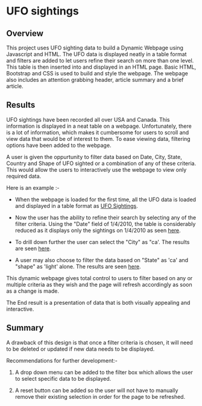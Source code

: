 # UFO sightings

## Overview 

This project uses UFO sighting data to build a Dynamic Webpage using Javascript and HTML. The UFO data is displayed neatly in a table format and filters are added to let users refine their search on more than one level. This table is then inserted into and displayed in an HTML page. Basic HTML, Bootstrap and CSS is used to build and style the webpage. The webpage also includes an attention grabbing header, article summary and a brief article.

## Results

UFO sightings have been recorded all over USA and Canada. This information is displayed in a neat table on a webpage. Unfortunately, there is a lot of information, which makes it cumbersome for users to scroll and view data that would be of interest to them. To ease viewing data, filtering options have been added to the webpage. 

A user is given the oppurtunity to filter data based on Date, City, State, Country and Shape of UFO sighted or a combination of any of these criteria. This would allow the users to interactively use the webpage to view only required data. 

Here is an example :-

*   When the webpage is loaded for the first time, all the UFO data is loaded and displayed in a table format as [UFO Sightings](UFO_sightings_1).

*   Now the user has the ability to refine their search by selecting any of the filter criteria. Using the "Date" field of 1/4/2010, the table is considerably reduced as it displays only the sightings on 1/4/2010 as seen [here](UFO_sightings_2).

*   To drill down further the user can select the "City" as "ca'. The results are seen [here](UFO_sightings_3).

*   A user may also choose to filter the data based on "State" as 'ca' and "shape" as 'light' alone. The results are seen [here](UFO_sightings_4).

This dynamic webpage gives total control to users to filter based on any or multiple criteria as they wish and the page will refresh accordingly as soon as a change is made.

The End result is a presentation of data that is both visually appealing and interactive.

## Summary

A drawback of this design is that once a filter criteria is chosen, it will need to be deleted or updated if new data needs to be displayed.

Recommendations for further development:- 
1.  A drop down menu can be added to the filter box which allows the user to select specific data to be displayed.

2.  A reset button can be added so the user will not have to manually remove their existing selection in order for the page to be refreshed.